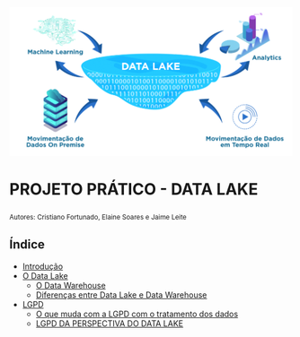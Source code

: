 

<p align="center">
  <img src="Data-Lake-1024x541.png" >
</p>

# PROJETO PRÁTICO - DATA LAKE
<sub>Autores: Cristiano Fortunado, Elaine Soares e Jaime Leite</sub>


## Índice

* [Introdução](#introdução)
* [O Data Lake](#)
  * [O Data Warehouse](#)
  * [Diferenças entre Data Lake e Data Warehouse](#)
* [LGPD](#)
  * [O que muda com a LGPD com o tratamento dos dados](#)
  * [LGPD DA PERSPECTIVA DO DATA LAKE](#)

